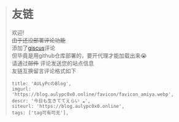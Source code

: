 > # 友链
> 欢迎!  
> ~~由于还没部署评论功能~~  
> 添加了[giscus](https://giscus.app/zh-CN)评论  
> 但毕竟是用github仓库部署的，要开代理才能加载出来😭  
> 请通过~~邮件~~ 评论发送您的站点信息  
> 友链互换留言评论格式如下  
> 
> ```
> title: 'AULyPcのBlog',
> imgurl: 'https://blog.aulypc0x0.online/favicon/favicon_amiya.webp',
> descr: '今日も生きててえらい ☁',
> siteurl: 'https://blog.aulypc0x0.online',
> tags: ['tag可有可无'],
> ```